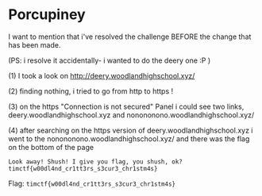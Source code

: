 Porcupiney
=====

I want to mention that i've resolved the challenge BEFORE the change that has been made.

(PS: i resolve it accidentally- i wanted to do the deery one :P )

(1) I took a look on http://deery.woodlandhighschool.xyz/

(2) finding nothing, i tried to go from http to https !

(3) on the https "Connection is not secured" Panel i could see two links,  deery.woodlandhighschool.xyz and nonononono.woodlandhighschool.xyz/

(4) after searching on the https version of deery.woodlandhighschool.xyz i went to the nonononono.woodlandhighschool.xyz/ and there was the flag on the bottom of the page


```
Look away! Shush! I give you flag, you shush, ok?timctf{w00dl4nd_cr1tt3rs_s3cur3_chr1stm4s}
```



Flag: `timctf{w00dl4nd_cr1tt3rs_s3cur3_chr1stm4s}`
